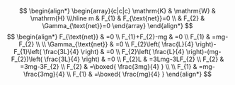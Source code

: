 $$
\begin{align*}
\begin{array}{c|c|c}
\mathrm{K} & \mathrm{W} & \mathrm{H} \\\hline
m & F_{1} & F_{\text{net}}=0 \\
 & F_{2} & \Gamma_{\text{net}}=0
\end{array}
\end{align*}
$$
$$
\begin{align*}
F_{\text{net}} & =0 \\
F_{1}+F_{2}-mg & =0 \\
F_{1} & =mg-F_{2} \\
 \\
\Gamma_{\text{net}} & =0 \\
F_{2}\left( \frac{L}{4} \right)-F_{1}\left( \frac{3L}{4} \right) & =0 \\
F_{2}\left( \frac{L}{4} \right)-(mg-F_{2})\left( \frac{3L}{4} \right) & =0 \\
F_{2}L & =3Lmg-3LF_{2} \\
F_{2} & =3mg-3F_{2} \\
F_{2} & =\boxed{ \frac{3mg}{4} } \\
 \\
F_{1} & =mg-\frac{3mg}{4} \\
F_{1} & =\boxed{ \frac{mg}{4} }
\end{align*}
$$